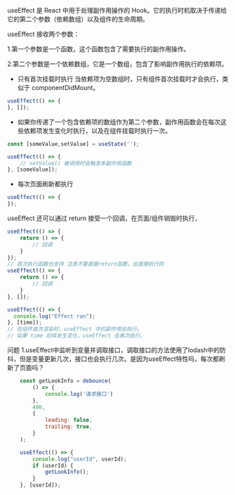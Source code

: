 useEffect 是 React 中用于处理副作用操作的 Hook。它的执行时机取决于传递给它的第二个参数（依赖数组）以及组件的生命周期。

useEffect 接收两个参数：

1.第一个参数是一个函数，这个函数包含了需要执行的副作用操作。

2.第二个参数是一个依赖数组，它是一个数组，包含了影响副作用执行的依赖项。

- 只有首次挂载时执行
当依赖项为空数组时，只有组件首次挂载时才会执行，类似于 componentDidMount。
```js
useEffect(() => {
}, []);
```
- 如果你传递了一个包含依赖项的数组作为第二个参数，副作用函数会在每次这些依赖项发生变化时执行，以及在组件挂载时执行一次。
```js
const [someValue,setValue] = useState('');

useEffect(() => {
    // setValue() 被调用时会触发本副作用函数
}, [someValue]);
```
- 每次页面刷新都执行
```js
useEffect(() => {
});
```
useEffect 还可以通过 return 接受一个回调，在页面/组件销毁时执行，
```js
useEffect(() => {
    return () => {
        // 回调    
    }
});
// 首次执行函数也支持 注意不要直接return函数，会直接执行的
useEffect(() => {
    return () => {
        // 回调    
    }
}, []);

useEffect(() => {
  console.log("Effect ran");
}, [time]);
// 在组件首次渲染时，useEffect 中的副作用会执行。
// 如果 time 后续发生变化，useEffect 会再次执行。
```
问题
1.useEffect中监听到变量并调取接口，调取接口的方法使用了lodash中的防抖，但是变量更新几次，接口也会执行几次。是因为useEffect特性吗，每次都刷新了页面吗？
```js
    const getLookInfo = debounce(
        () => {
            console.log('请求接口')
        },
        400,
        {
            leading: false,
            trailing: true,
        }
    );

    useEffect(() => {
        console.log("userId", userId);
        if (userId) {
            getLookInfo();
        }
    }, [userId]);
```